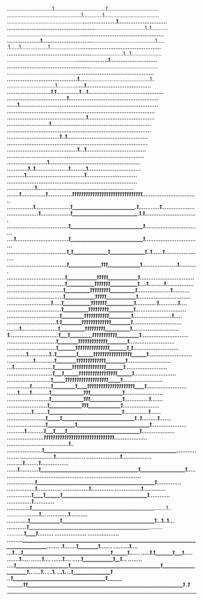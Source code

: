 ..............................1...................._..............1..................................
.................................................1._............1....................................
..................................................___...................1............................
..................................................___.................................1..1...........
................................................._____...............................................
...................1............................._____.........................................1.....
.1......1..................1...................._______..............................................
................................................_______.....................1...1....................
..............................................._________.................1...........................
..............................................._________.............................................
..............................................___________............................................
........................................1.....___________.........................................1..
................................1............_____________.....1.....................................
.........................1.1.............1...________1____...........................................
..................................1........._______________..........................................
......1....................................._______________..........................................
..........................................._________________.........................................
..........................................._________________..1......................................
........................1.................___________________........................................
..........................................___________________........................................
..............................1..1......._____________________.......................................
........................................._____________________.......................................
........................................______________1________...1..................................
........................................_______________________......................................
.......................1..............._________________________.....................................
............1..1...................1..._________________________......1..............................
..........1...........................___________________________......1.............................
......................................___________________________....................................
................1...................._____________________________...................................
.......1..............1.............._1111111111111111111111111111111................................
...............1....................__1____________________________.1............1...................
..................1.................__1____________________________.1.1..............................
...................................___1_____________________________1................................
....1..............................___1_____________________________1................................
..................................__1_1______________1______________1..1......1......................
..................................____1_____________111_____________1....................1...........
................................._____1____________11111____________1_...............................
................................._____1___________1111111___________1_....1.........1................
................................______1__________111111111__________1__...................1..........
................................______1____________11111____________1__..............................
.........................1....._______1___________1111111___________1___............1...........1....
..............................._______1__________111111111__________1___.............................
..............................________1_________11111111111_________1____......................1.....
............................1.________1________1111111111111________1____............................
.......1....................._________1__________111111111__________1_____...........................
1............................_____1___1_________11111111111_________1_____...........................
............................__________1________1111111111111________1______..........................
............................__________1_______111111111111111_______1_1____..........................
...........1............1..__1________1______11111111111111111______1_______.........................
...............1...........___________1________1111111111111________1_______.........................
...1......................____________1_______111111111111111_______1________........................
..........................________1___1______11111111111111111______1________........................
........................._____________1_____1111111111111111111_____1_________.......................
.............1...........___1_________1____111111111111111111111____1_________.......................
......1......1..........______________1_____________111_____________1__________......................
........................______________1_____________111_____________1__________..............1.......
......................._______________1_____________111_____________1___________.....................
..............1........_______________1_____________________________1___________..............1......
......................__________1_____1_____________________________1____________..1.........1.......
......................____1___________1_____________________________1____________....................
..........1..........________1___1____1_____________________________1_____________...................
....................._________________1111111111111111111111111111111_____________...................
...................._______________________________________________________________...............1..
....................____1__________________________________________________________..................
..................._________________________1_______________________________________.................
...................___________________________________1_____________________________.................
.........1........____________________________________________1______________________................
......1..........._1_______________________________________1__________________1______................
................._____________________________________________________________________...............
................._____________________________________________________________________...............
................_____________________1_______________________________________________1_..............
................____________________________________________________________1__________..............
...............______________________________________________1__________________________.............
...............________________________1________________________________________________.............
..............____1____1______1__________________________________1_______________________............
..............1__________________________________________________________________________............
............._________1___________________________________________________________________........1..
............._____________________________________________________________________________.......1...
............__________________1____________________________________________________________..........
............______1____________1_____________________________________1_____________________...1..1...
..........._____1___________________________________________________________________________.........
...........___________________________________________________________1____1________________.........
..........___________________________________________________________________________________........
..........___________________________________________________________________________________........
........._____________________________________________________________________________________.......
.1......._____________________________________1________1______________________________________.......
........_______________________________________________________________________________________.1....
...1...._____________________________1___________________________________1______1______________......
.....1._________________________________________________________1_______1___1___________________.....
......._______________1_________________________________________________________________________.....
......______________________________________________________1____________________________________....
......______________________________________________________________________________1____________....
.....___________________________________________________1____________1__1_________________________...
....._____________________________________________________________________________________________...
....1_____________________1____________________________________1_____________________1_____________..
...._________________________________________________________________________1_____________________..
...__________________________________________1______________________________________________________.
...__________1______________________________________________________________________________________.
.._____________________________________________________1_______________1_____________________________
..___________1_____________________________________1_________________________________________________
._________________________11______________________________________________________________1__________
._____________________________________________1______________________________________________________
_____________________________________________________________________________________________________